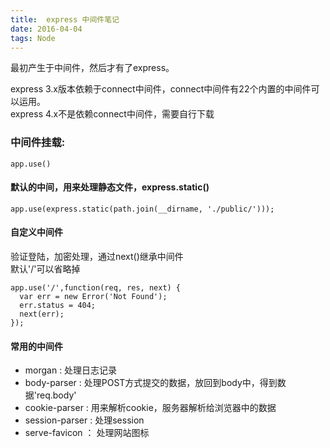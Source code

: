 ```yaml
---
title:  express 中间件笔记
date: 2016-04-04
tags: Node
---
```


最初产生于中间件，然后才有了express。

express 3.x版本依赖于connect中间件，connect中间件有22个内置的中间件可以运用。  
express 4.x不是依赖connect中间件，需要自行下载

### 中间件挂载:

```
app.use()
```

#### 默认的中间，用来处理静态文件，express.static()

```
app.use(express.static(path.join(__dirname, './public/')));
```

#### 自定义中间件

验证登陆，加密处理，通过next()继承中间件   
默认'/'可以省略掉

```
app.use('/',function(req, res, next) {
  var err = new Error('Not Found');
  err.status = 404;
  next(err);
});
```
#### 常用的中间件

+ morgan : 处理日志记录
+ body-parser : 处理POST方式提交的数据，放回到body中，得到数据'req.body'
+ cookie-parser : 用来解析cookie，服务器解析给浏览器中的数据
+ session-parser : 处理session
+ serve-favicon ： 处理网站图标
